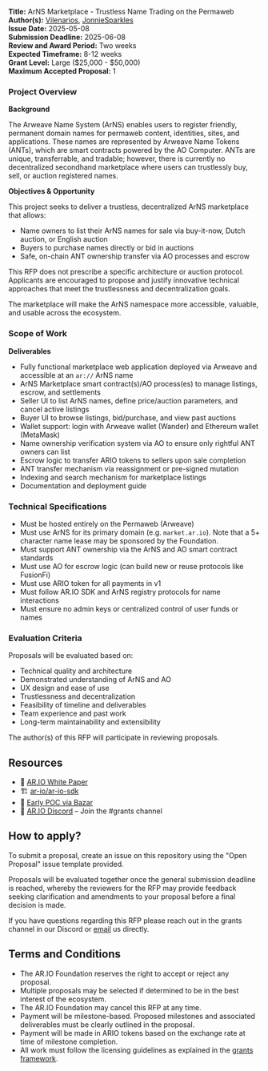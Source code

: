 **Title:** ArNS Marketplace - Trustless Name Trading on the Permaweb  
**Author(s):** [Vilenarios](https://x.com/vilenarios), [JonnieSparkles](https://x.com/jonniesparkles)  
**Issue Date:** 2025-05-08  
**Submission Deadline:** 2025-06-08  
**Review and Award Period:** Two weeks  
**Expected Timeframe:** 8-12 weeks  
**Grant Level:** Large ($25,000 - $50,000)  
**Maximum Accepted Proposal:** 1  

### Project Overview

**Background**

The Arweave Name System (ArNS) enables users to register friendly, permanent domain names for permaweb content, identities, sites, and applications. These names are represented by Arweave Name Tokens (ANTs), which are smart contracts powered by the AO Computer. ANTs are unique, transferrable, and tradable; however, there is currently no decentralized secondhand marketplace where users can trustlessly buy, sell, or auction registered names.

**Objectives & Opportunity**

This project seeks to deliver a trustless, decentralized ArNS marketplace that allows:

- Name owners to list their ArNS names for sale via buy-it-now, Dutch auction, or English auction
- Buyers to purchase names directly or bid in auctions
- Safe, on-chain ANT ownership transfer via AO processes and escrow

This RFP does not prescribe a specific architecture or auction protocol. Applicants are encouraged to propose and justify innovative technical approaches that meet the trustlessness and decentralization goals.

The marketplace will make the ArNS namespace more accessible, valuable, and usable across the ecosystem.
### Scope of Work

**Deliverables**

- Fully functional marketplace web application deployed via Arweave and accessible at an `ar://` ArNS name
- ArNS Marketplace smart contract(s)/AO process(es) to manage listings, escrow, and settlements
- Seller UI to list ArNS names, define price/auction parameters, and cancel active listings
- Buyer UI to browse listings, bid/purchase, and view past auctions
- Wallet support: login with Arweave wallet (Wander) and Ethereum wallet (MetaMask)
- Name ownership verification system via AO to ensure only rightful ANT owners can list
- Escrow logic to transfer ARIO tokens to sellers upon sale completion
- ANT transfer mechanism via reassignment or pre-signed mutation
- Indexing and search mechanism for marketplace listings
- Documentation and deployment guide

### Technical Specifications

- Must be hosted entirely on the Permaweb (Arweave)
- Must use ArNS for its primary domain (e.g. `market.ar.io`). Note that a 5+ character name lease may be sponsored by the Foundation.
- Must support ANT ownership via the ArNS and AO smart contract standards
- Must use AO for escrow logic (can build new or reuse protocols like FusionFi)
- Must use ARIO token for all payments in v1
- Must follow AR.IO SDK and ArNS registry protocols for name interactions
- Must ensure no admin keys or centralized control of user funds or names

### Evaluation Criteria

Proposals will be evaluated based on:

- Technical quality and architecture
- Demonstrated understanding of ArNS and AO
- UX design and ease of use
- Trustlessness and decentralization
- Feasibility of timeline and deliverables
- Team experience and past work
- Long-term maintainability and extensibility

The author(s) of this RFP will participate in reviewing proposals.

## Resources

- 📖 [AR.IO White Paper](https://whitepaper.ar.io)
- 🏗️ [ar-io/ar-io-sdk](https://github.com/ar-io/ar-io-sdk)
- 🧪 [Early POC via Bazar](https://docs.ar.io/guides/ants-on-bazar)
- 💬 [AR.IO Discord](https://discord.com/invite/HGG52EtTc2) – Join the #grants channel

## How to apply?
  
To submit a proposal, create an issue on this repository using the "Open Proposal" issue template provided.
  
Proposals will be evaluated together once the general submission deadline is reached, whereby the reviewers for the RFP may provide feedback seeking clarification and amendments to your proposal before a final decision is made.

If you have questions regarding this RFP please reach out in the grants channel in our Discord or [email](mailto:grants@ar.io?subject=Grants%20Inquiry) us directly.

## Terms and Conditions

- The AR.IO Foundation reserves the right to accept or reject any proposal.
- Multiple proposals may be selected if determined to be in the best interest of the ecosystem.
- The AR.IO Foundation may cancel this RFP at any time.
- Payment will be milestone-based. Proposed milestones and associated deliverables must be clearly outlined in the proposal.
- Payment will be made in ARIO tokens based on the exchange rate at time of milestone completion.
- All work must follow the licensing guidelines as explained in the [grants framework](https://github.com/ar-io/ar-io-grants?tab=readme-ov-file#licensing).